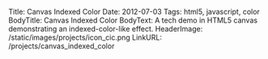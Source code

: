 Title: Canvas Indexed Color
Date: 2012-07-03
Tags: html5, javascript, color
BodyTitle: Canvas Indexed Color
BodyText: A tech demo in HTML5 canvas demonstrating an indexed-color-like effect.
HeaderImage: /static/images/projects/icon_cic.png
LinkURL: /projects/canvas_indexed_color
